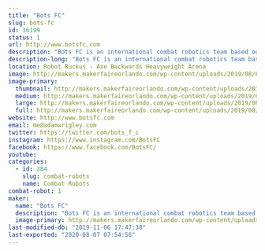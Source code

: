 ```yaml
---
title: "Bots FC"
slug: bots-fc
id: 36199
status: 1
url: http://www.botsfc.com
description: "Bots FC is an international combat robotics team based out of Brooklyn, NY. They are the 2018 1st place and 2016 3rd place winners at Orlando Maker Faire Robot Ruckus, competed on the 2019 Battlebots TV series with “Shatter!”, and went undefeated on the Chinese TV show This Is Fighting Robots with “Blue”. Come see them fight in the combat robotics exhibition!"
description-long: "Bots FC is an international combat robotics team based out of Brooklyn, NY. They are the 2018 1st place and 2016 3rd place winners at Orlando Maker Faire Robot Ruckus, competed on the 2019 Battlebots TV series with “Shatter!”, and went undefeated on the Chinese TV show This Is Fighting Robots with “Blue”. Come see them fight in the combat robotics exhibition!"
location: Robot Ruckus - Axe Backwards Heavyweight Arena
image: http://makers.makerfaireorlando.com/wp-content/uploads/2019/08/60175167_547055505825255_4648804289524559232_n-1-1024x1024.jpg
image-primary:
  thumbnail: http://makers.makerfaireorlando.com/wp-content/uploads/2019/08/60175167_547055505825255_4648804289524559232_n-1-150x150.jpg
  medium: http://makers.makerfaireorlando.com/wp-content/uploads/2019/08/60175167_547055505825255_4648804289524559232_n-1-300x300.jpg
  large: http://makers.makerfaireorlando.com/wp-content/uploads/2019/08/60175167_547055505825255_4648804289524559232_n-1-1024x1024.jpg
  full: http://makers.makerfaireorlando.com/wp-content/uploads/2019/08/60175167_547055505825255_4648804289524559232_n-1.jpg
website: http://www.botsfc.com
email: me@adamwrigley.com
twitter: https://twitter.com/bots_f_c
instagram: https://www.instagram.com/BotsFC
facebook: https://www.facebook.com/BotsFC/
youtube: 
categories:
  - id: 284
    slug: combat-robots
    name: Combat Robots
combat-robot: 1
maker:
  name: "Bots FC"
  description: "Bots FC is an international combat robotics team based out of Brooklyn, NY. They are the 2018 1st place and 2016 3rd place winners at Orlando Maker Faire Robot Ruckus, competed on the 2019 Battlebots TV series with \"Shatter!\", and went undefeated on the Chinese TV show This Is Fighting Robots with \"Blue\". Come see them fight in the combat robotics exhibition!"
  image-primary: http://makers.makerfaireorlando.com/wp-content/uploads/2018/10/iUS7Ol7t_400x400.jpg
last-modified-db: "2019-11-06 17:47:38"
last-exported: "2020-08-07 07:54:56"
---
```

